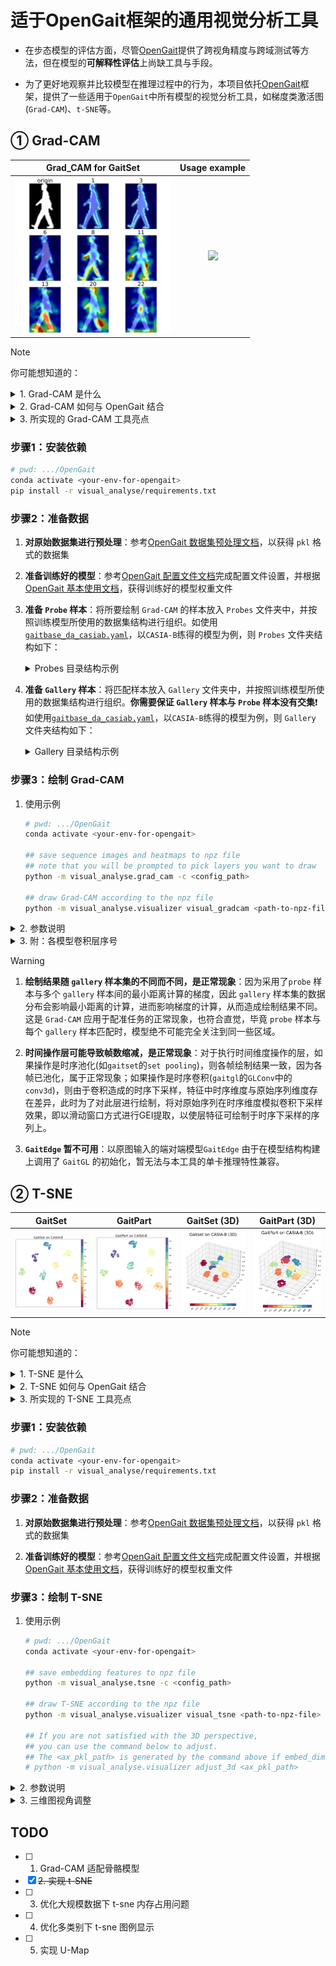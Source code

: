 # 适于OpenGait框架的通用视觉分析工具 

- 在步态模型的评估方面，尽管[OpenGait](https://jgithub.xyz/ShiqiYu/OpenGait)提供了跨视角精度与跨域测试等方法，但在模型的**可解释性评估**上尚缺工具与手段。

- 为了更好地观察并比较模型在推理过程中的行为，本项目依托[OpenGait](https://jgithub.xyz/ShiqiYu/OpenGait)框架，提供了一些适用于`OpenGait`中所有模型的视觉分析工具，如梯度类激活图(`Grad-CAM`)、`t-SNE`等。

## ① Grad-CAM

<div align="center">

|                             Grad_CAM for GaitSet                             |                              Usage example                               |
|:----------------------------------------------------------------------------:|:------------------------------------------------------------------------:|
| <img src="Assets/gaitset_example.jpg" style="width: auto; height: 250px;" /> | <img src="Assets/GradCAM_vid.gif" style="width: auto; height: 250px;" /> |

</div>

> [!NOTE]
> 你可能想知道的：
> <details>
> <summary>1. Grad-CAM 是什么</summary>
> 
> - 梯度类激活图(`Grad-CAM`)，由Zhou等人于2016年提出([论文](https://ieeexplore.ieee.org/document/7780688))，通过求解模型决策结果对指定含参层的梯度，并将梯度信息映射到输入图像上，从而可视化指定层对输入图像提取特征时的注意力分布
> 
> - `Grad-CAM`可用于解释指定层所提取的特征对最终决策结果的重要程度，从而帮助理解模型是如何做出决策的。
> 
> </details>
>
> <details>
> <summary>2. Grad-CAM 如何与 OpenGait 结合 </summary>
>
> - **以样本间最小欧式距离作为模型决策结果反求梯度**：`Grad-CAM` 一般适用于分类任务，此时模型输出(`logits`)常通过`softmax`函数转换为各类别的概率分布，则可用最大类别概率作为模型最终决策结果反求梯度。但步态识别是配准任务，给定一个`probe`样本，模型需要从`gallery`样本中找到与之最相似的样本，因此，我们对`probe`样本与`gallery`样本执行`OpenGait`提供的`cuda_dist`方法，并以最小距离作为模型决策结果反求梯度。
>
> - **单卡推理**：由于`Grad-CAM`的绘制通常仅需要针对少量样本完成步态模型的推理，而无需训练。因此，我们修改了数据读取与模型加载逻辑，去除了`OpenGait`中的`DDP`机制，防止分布式通信带来不必要的时间开销与实现复杂性。
>
> - **`hook` 机制**：`OpenGait` 中的模型继承于 `torch.nn.Module`，可通过在指定含参层注册前向传播与反向传播的`hook`函数，从而在推理过程中获取模型输出特征，在反向传播中获得该层梯度。
>
> - **时空特征自适应修复**：某些模型存在对空间维度的分割(如`gaitpart`的`FConv`、`gaitgl`的`GLFE`)以及时间维度的池化、卷积等操作(如`gaitset`的`set pooling`、`gaitgl`的`GLConv`等)，则经过处理的特征将在时空维度与原序列不对齐。我们通过识别特征份数与时序列长度，自动完成上述操作的反操作，以保证特征与序列的尽可能对齐，从而实现对这些特殊运算层的绘制。
> </details>
>
> <details>
> <summary>3. 所实现的 Grad-CAM 工具亮点 </summary>
>
> - **独立无干扰**：`Grad-CAM`的绘制仅需传入模型配置文件(`config.yaml`)路径即可，无需对配置文件进行改动，亦无需改动原始 `OpenGait` 的任何代码
>
> - **剪影模型通用**：适用于`OpenGait`中所有以剪影为输入的模型，后续将继续开发优化，以适配框架内所有模型。目前已成功测试了官方已提供权重的所有模型，包括 `gaitbase`、`gaitgl`、`gaitpart`、`gaitset`、`gln_p1`、`gln_p2`
>
> - **高的绘制自由度**：可针对任意多个含参层进行绘制，绘制结果将保存在指定目录中
>
> - **多样的绘制方式**：允许将多层 `Grad-CAM` 图单独保存为图片，或以子图方式绘制在一张图片(见上图👆)中用以对比分析。同时，支持图片尺寸缩放。
> </details>

### 步骤1：安装依赖

```bash
# pwd: .../OpenGait
conda activate <your-env-for-opengait>
pip install -r visual_analyse/requirements.txt
```

### 步骤2：准备数据

1. **对原始数据集进行预处理**：参考[OpenGait 数据集预处理文档](../docs/2.prepare_dataset.md)，以获得 `pkl` 格式的数据集

2. **准备训练好的模型**：参考[OpenGait 配置文件文档](../docs/3.detailed_config.md)完成配置文件设置，并根据[OpenGait 基本使用文档](../docs/0.get_started.md)，获得训练好的模型权重文件

3. **准备 `Probe` 样本**：将所要绘制 `Grad-CAM` 的样本放入 `Probes` 文件夹中，并按照训练模型所使用的数据集结构进行组织。如使用[`gaitbase_da_casiab.yaml`](../configs/gaitbase/gaitbase_da_casiab.yaml)，以`CASIA-B`练得的模型为例，则 `Probes` 文件夹结构如下：

    <details>
    <summary>Probes 目录结构示例</summary>

    ```plain-txt
    Probes/
    ├─ 001/
    │  ├─ nm-05/
    │  │  ├─ 000/
    │  │  │  └─ 000.pkl # 当然，你可以选择性地删除任何pkl
    │  │  ├─ 018/
    │  │  │  └─ 018.pkl
    │  │  ├─ 036/
    │  │  │  └─ 036.pkl
    │  │  ├─ 054/
    │  │  │  └─ 054.pkl
    │  │  ├─ 072/
    │  │  │  └─ 072.pkl
    │  │  ├─ 090/
    │  │  │  └─ 090.pkl
    │  │  ├─ 108/
    │  │  │  └─ 108.pkl
    │  │  ├─ 126/
    │  │  │  └─ 126.pkl
    │  │  ├─ 144/
    │  │  │  └─ 144.pkl
    │  │  ├─ 162/
    │  │  │  └─ 162.pkl
    │  │  └─ 180/
    │  │     └─ 180.pkl
    │  ├─ cl-01/
    │  │  └─ ...
    │  └─ bg-01/
    │     └─ ...
    ├─ 002/ 
    │  └─ ...
    └─ ...
    ```

    </details>


4. **准备 `Gallery` 样本**：将匹配样本放入 `Gallery` 文件夹中，并按照训练模型所使用的数据集结构进行组织。**你需要保证 `Gallery` 样本与 `Probe` 样本没有交集**❗ 如使用[`gaitbase_da_casiab.yaml`](../configs/gaitbase/gaitbase_da_casiab.yaml)，以`CASIA-B`练得的模型为例，则 `Gallery` 文件夹结构如下：

    <details>
    <summary>Gallery 目录结构示例</summary>

    ```plain-txt
    Probes/
    ├─ 001/
    │  ├─ nm-01/
    │  │  ├─ 000/
    │  │  │  └─ 000.pkl # 当然，你可以选择性地删除任何pkl
    │  │  ├─ 018/
    │  │  │  └─ 018.pkl
    │  │  ├─ 036/
    │  │  │  └─ 036.pkl
    │  │  ├─ 054/
    │  │  │  └─ 054.pkl
    │  │  ├─ 072/
    │  │  │  └─ 072.pkl
    │  │  ├─ 090/
    │  │  │  └─ 090.pkl
    │  │  ├─ 108/
    │  │  │  └─ 108.pkl
    │  │  ├─ 126/
    │  │  │  └─ 126.pkl
    │  │  ├─ 144/
    │  │  │  └─ 144.pkl
    │  │  ├─ 162/
    │  │  │  └─ 162.pkl
    │  │  └─ 180/
    │  │     └─ 180.pkl
    │  ├─ nm-02/
    │  │  └─ ...
    │  └─ nm-03/
    │     └─ ...
    ├─ 002/ 
    │  └─ ...
    └─ ...
    ```

    </details>

### 步骤3：绘制 Grad-CAM

1. 使用示例
    ```bash
    # pwd: .../OpenGait
    conda activate <your-env-for-opengait>

    ## save sequence images and heatmaps to npz file
    ## note that you will be prompted to pick layers you want to draw
    python -m visual_analyse.grad_cam -c <config_path>

    ## draw Grad-CAM according to the npz file
    python -m visual_analyse.visualizer visual_gradcam <path-to-npz-file> 
    ```

<details>
<summary>2. 参数说明</summary>

```bash
# python -m visual_analyse.grad_cam --help
# the optional args for `visual_analyse.grad_cam` will be showed:

optional arguments:
-h, --help            show this help message and exit
-c CONFIG_PATH, --config_path CONFIG_PATH
                        Path of the config file.
                        
-p PROBE_DIR, --probe_dir PROBE_DIR
                        Path of the probe data which will be analysed. Note that the structure of the dir should be the  
                        same as a dataset. Default: visual_analyse/Probes

-g GALLERY_DIR, --gallery_dir GALLERY_DIR
                        Path of the gallery data. Note that the structure of the dir should be the same as a dataset.    
                        Default: visual_analyse/Gallery

-s SAVE_DIR, --save_dir SAVE_DIR
                        Path to save the results. Default: visual_analyse/Results/Grad_CAM/<time>

--device DEVICE       GPU index to use. Default: 0
```

```bash
# python -m visual_analyse.visualizer visual_gradcam --help
# the optional args for `visual_analyse.visualizer.visual_gradcam` will be showed:

POSITIONAL ARGUMENTS
    NPZ_PATH
        Type: str
        path of a npz file or path of the directory containing npz files.

FLAGS
    -s, --save_dir=SAVE_DIR
        Type: Optional[typing.Optional[str]]
        Default: None
        path of a directory to save result images. When it's set to None, will be save to the same directory as the npz file with the npz file's name.Defaults to None.

    -h, --heatmap_opacity=HEATMAP_OPACITY
        Type: float
        Default: 0.6
        opacity of the heatmap. Defaults to 0.6.

    -d, --draw_mode=DRAW_MODE
        Type: str
        Default: 'merge'
        the mode to draw heatmap, can be 'merge', 'compare' or 'both'. When it's set to 'merge', will only save each heatmap as a separate image in the subdirectory with corresponding layer name. When it's set to 'compare', will draw origin image as well as all different layers' heatmaps in a figure. When it's set to 'both', will perform the behavior that 'merge' and 'compare' will do, respectively. Defaults to 'merge'.

    -r, --resize_ratio=RESIZE_RATIO
        Type: float
        Default: 1.0
        image resize ratio. Defaults to 1.0.

    -f, --font_scale=FONT_SCALE
        Type: float
        Default: 2.5
        font size scale ratio. This parameter only takes effect on 'compare' mode. Defaults to 2.5.
```

</details>

<details>
<summary>3. 附：各模型卷积层序号</summary>

|        模型        |           卷积层序号           |
|:------------------:|:------------------------------:|
|     `gaitbase`     |    1 5 8 10 13 17 20 24 27     |
|     `gaitset`      |   1 3 6 8 11 13 15 17 20 22    |
|     `gaitpart`     |         1 3 6 8 11 13          |
| `gln_p1`, `gln_p2` | 1 3 5 7 9 11 13 15 17 19 26 29 |
|      `gaitgl`      |       1 3 5 6 8 9 10 11        |

</details>

> [!WARNING]
> 1. **绘制结果随 `gallery` 样本集的不同而不同，是正常现象**：因为采用了`probe` 样本与多个 `gallery` 样本间的最小距离计算的梯度，因此 `gallery` 样本集的数据分布会影响最小距离的计算，进而影响梯度的计算，从而造成绘制结果不同。这是 `Grad-CAM` 应用于配准任务的正常现象，也符合直觉，毕竟 `probe` 样本与每个 `gallery` 样本匹配时，模型绝不可能完全关注到同一些区域。
>
> 2. **时间操作层可能导致帧数缩减，是正常现象**：对于执行时间维度操作的层，如果操作是时序池化(如`gaitset`的`set pooling`)，则各帧绘制结果一致，因为各帧已池化，属于正常现象；如果操作是时序卷积(`gaitgl`的`GLConv`中的`conv3d`)，则由于卷积造成的时序下采样，特征中时序维度与原始序列维度存在差异，此时为了对此层进行绘制，将对原始序列在时序维度模拟卷积下采样效果，即以滑动窗口方式进行GEI提取，以使层特征可绘制于时序下采样的序列上。
>
> 3. **`GaitEdge` 暂不可用**：以原图输入的端对端模型`GaitEdge` 由于在模型结构构建上调用了 `GaitGL` 的初始化，暂无法与本工具的单卡推理特性兼容。


## ② T-SNE

| GaitSet | GaitPart | GaitSet (3D) | GaitPart (3D) |
|:--:|:--:|:--:|:--:|
| <img src="Assets/TSNE_GaitSet_CASIAB.jpg" /> | <img src="Assets/TSNE_GaitPart_CASIAB.jpg" /> | <img src="Assets/TSNE_GaitSet_CASIAB_3d.jpg" /> | <img src="Assets/TSNE_GaitPart_CASIAB_3d.jpg" /> | 


> [!NOTE]
> 你可能想知道的：
>
> <details>
> <summary>1. T-SNE 是什么</summary>
>
> - T-分布随机邻域嵌入 (`T-SNE`, T-distributed Stochastic Neighbor Embedding) 由 `L.J.P. van der Maaten` 和 `G.E. Hinton` 于 2008 年在 [Visualizing High-Dimensional Data Using t-SNE](https://lvdmaaten.github.io/publications/papers/JMLR_2008.pdf) 中提出。其计算高维空间数据点的概率分布，并尝试在低维空间中寻找对应分布来拟合，从而达成使用低维分布替代高维完成降维的目的。
>
> - `T-SNE` 可用于对模型分类特征进行降维，通过可视化技术查看特征之间的关联性，从而判断模型提取的特征是否合理
>
> </details>
>
> <details>
> <summary>2. T-SNE 如何与 OpenGait 结合</summary>
> 
> - **捕获推理特征进行 T-SNE 降维**：捕获模型输出特征 (即 `retval['inference_feat']['embedding']`)，进行尺寸重塑与归一化后，调用 `sklearn.manifold.TSNE` 完成降维
> 
> </details>
>
> <details>
> <summary>3. 所实现的 T-SNE 工具亮点</summary>
>
> - **独立无干扰**：`T-SNE`的绘制仅需传入模型配置文件(`config.yaml`)路径即可，无需对配置文件进行改动，亦无需改动原始 `OpenGait` 的任何代码
>
> - **所有模型通用**：适用于 `OpenGait` 中的所有模型
>
> - **大规模数据下可行**：设置 `bucket_size` 参数，允许对大规模数据进行分批处理。该方法可能会导致绘制结果不准确，在分批数量达到一定阈值时会给予警告。
> 
> - **接受任意嵌入维度**：支持常见的二维或三维绘制。当嵌入维度为一维时，将通过零填充扩充至二维绘制；当嵌入维度大于三维时，将仅绘制前三维度。
>
> - **丰富而足够的自定义绘制参数**：允许自定义图题、图幅、散点尺寸、散点颜色、3D散点图视角、保存文件格式、保存背景透明与否。除此之外，接收原始 `sklearn.manifold.TSNE` 的所有参数，以适应不同的数据集情况，保证满意的绘制结果。
> 
> </details>

### 步骤1：安装依赖

```bash
# pwd: .../OpenGait
conda activate <your-env-for-opengait>
pip install -r visual_analyse/requirements.txt
```

### 步骤2：准备数据

1. **对原始数据集进行预处理**：参考[OpenGait 数据集预处理文档](../docs/2.prepare_dataset.md)，以获得 `pkl` 格式的数据集

2. **准备训练好的模型**：参考[OpenGait 配置文件文档](../docs/3.detailed_config.md)完成配置文件设置，并根据[OpenGait 基本使用文档](../docs/0.get_started.md)，获得训练好的模型权重文件

### 步骤3：绘制 T-SNE

1. 使用示例
    ```bash
    # pwd: .../OpenGait
    conda activate <your-env-for-opengait>

    ## save embedding features to npz file
    python -m visual_analyse.tsne -c <config_path>

    ## draw T-SNE according to the npz file
    python -m visual_analyse.visualizer visual_tsne <path-to-npz-file> 

    ## If you are not satisfied with the 3D perspective, 
    ## you can use the command below to adjust. 
    ## The <ax_pkl_path> is generated by the command above if embed_dim > 2 
    # python -m visual_analyse.visualizer adjust_3d <ax_pkl_path>
    ```

<details>
<summary>2. 参数说明</summary>

```bash
# python -m visual_analyse.tsne --help
# the optional args for `visual_analyse.tsne` will be showed:

optional arguments:
  -h, --help            show this help message and exit
  -c CONFIG_PATH, --config_path CONFIG_PATH
                        Path of the config file.
  -e EMBED_DIM, --embed_dim EMBED_DIM
                        Embedding dim of t-sne. Defaults to 2.
  -b BUCKET_SIZE, --bucket_size BUCKET_SIZE
                        Size of a bucket containing features to be performed t-sne. This argument is memory-friendly. Default: 20000
  -d DATASET_DIR, --dataset_dir DATASET_DIR
                        Path of the pkl dataset which will be analysed. Default: the value of `dataset_root` in config.
  -s SAVE_DIR, --save_dir SAVE_DIR
                        Path to save the results. Default: visual_analyse/Results/TSNE/<time>
  -T TSNE_ARGS, --TSNE_ARGS TSNE_ARGS
                        Used to receive customized TSNE drawing parameters. Defaults to {}.
  --verbose             Whether to print the progress while embedding. Defaults to False.
  --seed SEED           Random seed, used to reproduce the same embedding. Defaults to 1597.
  --device DEVICE       GPU index to use. Default: 0
```

```bash
# python -m visual_analyse.visualizer visual_tsne --help
# the optional args for `visual_analyse.visualizer.visual_tsne` will be showed:

POSITIONAL ARGUMENTS
    NPZ_PATH
        Type: str
	    path of a npz file or path of the directory containing npz files. Each npz file should contain:
        - `feats` (np.ndarray): embedded features with shape [SampleNum, FeatureDim]
        - `labels` (np.ndarray[str]): labels corresponding to the features, with shape [SampleNum] 

FLAGS
    --title=TITLE
        Type: Optional[typing.Optional[str]]
        Default: None
	    title of the plot.

    -f, --fig_size=FIG_SIZE
        Type: typing.Tuple[float, float]
        Default: (8.0, 8.0)
	    figure size in inches.

    -m, --marker_size=MARKER_SIZE
        Type: int
        Default: 50
	    size of the markers in the plot.

    -c, --cmap=CMAP
        Type: str
        Default: 'Spectral'
	    colormap.

    --transparent=TRANSPARENT
        Type: bool
        Default: True
	    whether to save transparent image.

    --save_path=SAVE_PATH
        Type: Optional[typing.Optional[str]]
        Default: None
	    path to save the result image. If it is set to None, will save the result image in the same directory as the input npz file.

    --save_ext=SAVE_EXT
        Type: str
        Default: 'png'
	    extension of the saved image, support [`.png`, `.jpg`, `.jpeg`, `.bmp`, `.tiff`, `.tif`, `svg`]
```
</details>

<details>
<summary>3. 三维图视角调整</summary>

- 如果嵌入维度大于2，将默认取前三维度绘制三维 T-SNE，并同步保存绘图对象(`matplotlib.axes._axes.Axes`) 于 `<model_name>_<dataset_name>_adjust3d.pkl` 文件中
- 若对保存的三维视角不满意，可使用下述命令进行调整、保存

    ```bash
    # pwd: .../OpenGait
    python -m visual_analyse.visualizer adjust_3d <adjust3d_pkl_path>
    ```

- 示例

    <img src="Assets/adjust_3d.gif" /> 

</details>

## TODO

- [ ] 1. Grad-CAM 适配骨骼模型
- [x] ~~2. 实现 t-SNE~~
- [ ] 3. 优化大规模数据下 t-sne 内存占用问题
- [ ] 4. 优化多类别下 t-sne 图例显示
- [ ] 5. 实现 U-Map